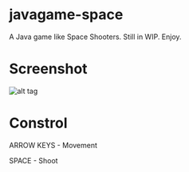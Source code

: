 # javagame-space
A Java game like Space Shooters.
Still in WIP.
Enjoy.

# Screenshot
![alt tag](http://i.imgur.com/ry0ajRk.png)

# Constrol
ARROW KEYS - Movement

SPACE - Shoot
